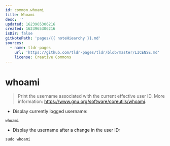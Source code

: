 ```yaml
---
id: common.whoami
title: Whoami
desc: ''
updated: 1623965306216
created: 1623965306216
isDir: false
gitNotePath: 'pages/{{ noteHiearchy }}.md'
sources:
  - name: tldr-pages
    url: 'https://github.com/tldr-pages/tldr/blob/master/LICENSE.md'
    license: Creative Commons
---
```

# whoami

> Print the username associated with the current effective user ID.
> More information: <https://www.gnu.org/software/coreutils/whoami>.

- Display currently logged username:

`whoami`

- Display the username after a change in the user ID:

`sudo whoami`

